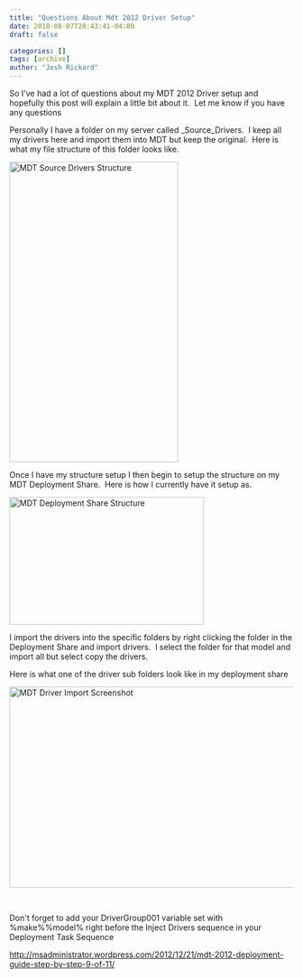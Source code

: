 ```yaml
---
title: "Questions About Mdt 2012 Driver Setup"
date: 2018-08-07T20:43:41-04:00
draft: false

categories: []
tags: [archive]
author: "Josh Rickard"
---
```

So I've had a lot of questions about my MDT 2012 Driver setup and hopefully this post will explain a little bit about it.  Let me know if you have any questions

Personally I have a folder on my server called _Source_Drivers.  I keep all my drivers here and import them into MDT but keep the original.  Here is what my file structure of this folder looks like.

<a href="http://msadministrator.files.wordpress.com/2013/04/mdt-source-drivers-structure.png"><img class="alignnone size-full wp-image-150" alt="MDT Source Drivers Structure" src="http://msadministrator.files.wordpress.com/2013/04/mdt-source-drivers-structure.png" width="299" height="532" /></a>

Once I have my structure setup I then begin to setup the structure on my MDT Deployment Share.  Here is how I currently have it setup as.

<a href="http://msadministrator.files.wordpress.com/2013/04/mdt-deployment-share-structure.png"><img class="alignnone size-full wp-image-151" alt="MDT Deployment Share Structure" src="http://msadministrator.files.wordpress.com/2013/04/mdt-deployment-share-structure.png" width="345" height="226" /></a>

I import the drivers into the specific folders by right clicking the folder in the Deployment Share and import drivers.  I select the folder for that model and import all but select copy the drivers.

Here is what one of the driver sub folders look like in my deployment share

<a href="http://msadministrator.files.wordpress.com/2013/04/mdt-driver-import-screenshot.png"><img class="alignnone size-full wp-image-152" alt="MDT Driver Import Screenshot" src="http://msadministrator.files.wordpress.com/2013/04/mdt-driver-import-screenshot.png" width="519" height="356" /></a>

&nbsp;

Don't forget to add your DriverGroup001 variable set with %make%\%model% right before the Inject Drivers sequence in your Deployment Task Sequence

<a href="http://msadministrator.wordpress.com/2012/12/21/mdt-2012-deployment-guide-step-by-step-9-of-11/">http://msadministrator.wordpress.com/2012/12/21/mdt-2012-deployment-guide-step-by-step-9-of-11/</a>

&nbsp;
